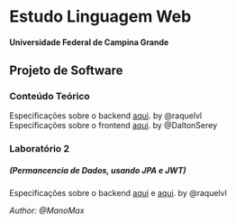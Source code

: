 # Estudo Linguagem Web
#### Universidade Federal de Campina Grande

## Projeto de Software

### Conteúdo Teórico
Especificações sobre o backend [aqui](https://raquelvl.github.io/psoft/). by @raquelvl
<br>Especificações sobre o frontend [aqui](https://daltonserey.github.io/psoft/). by @DaltonSerey

### Laboratório 2
##### (Permancencia de Dados, usando JPA e JWT)
Especificações sobre o backend [aqui](https://raquelvl.github.io/psoft/aulas/lab2_backend.html)
e [aqui](https://raquelvl.github.io/psoft/material/back_JWT_exemplo.html). by @raquelvl

<p><i>Author: @ManoMax</i></p>
